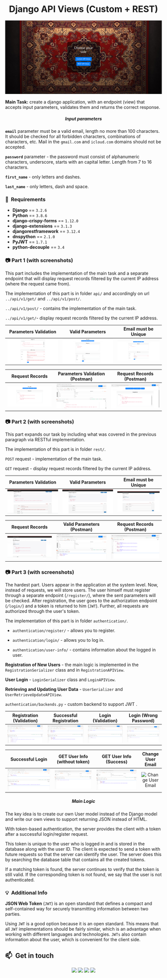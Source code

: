 <h1 align="center">Django API Views (Custom + REST)</h1>

<p align="center">
  <img src="img/home.png" alt="Home Page" width="800">
</p>


**Main Task:** create a django application, with an endpoint (view) that accepts input parameters, validates them and returns the correct response.

<h5 align="center">Input parameters</h5>

**`email`** parameter must be a valid email, length no more than 100 characters. It should be checked for all forbidden characters, combinations of characters, etc. Mail in the `gmail.com` and `icloud.com` domains should not be accepted.

**`password`** parameter - the password must consist of alphanumeric characters, underscore, starts with an capital letter. Length from 7 to 16 characters.

**`first_name`** - only letters and dashes.

**`last_name`** - only letters, dash and space.


### 📝 &nbsp;Requirements

- **Django** == `3.2.6`
- **Python** == `3.8.6`
- **django-crispy-forms** == `1.12.0`
- **django-extensions** == `3.1.3`
- **djangorestframework** == `3.12.4`
- **dnspython** == `2.1.0`
- **PyJWT** == `1.7.1`
- **python-decouple** == `3.4`


### 📷 Part 1 (with screenshots)

This part includes the implementation of the main task and a separate endpoint that will display request records filtered by the current IP address (where the request came from).

The implementation of this part is in folder `api/` and accordingly on url `../api/v1/get/` and `../api/v1/post/`.

`../api/v1/post/` - contains the implementation of the main task.

`../api/v1/get/`-  display request records filtered by the current IP address.


Parameters Validation        |  Valid Parameters | Email must be Unique
:-------------------------:|:-------------------------:|:-------------------------:
<img src="img/custom_validation.png" title="Parameters Validation" width="100%"> |<img src="img/custom_valid_request.png" title="Valid Parameters" width="100%">|<img src="img/custom_email_unique.png" title="Unique Email" width="100%">


Request Records         |  Parameters Validation (Postman) | Request Records (Postman)
:-------------------------:|:-------------------------:|:-------------------------:
<img src="img/custom_requests_list.png" title="Request Records" width="100%"> |<img src="img/postman_custom_validation.png" title="Parameters Validation (Postman)" width="100%">|<img src="img/postman_custom_requests_list.png" title="Request Records (Postman)" width="100%">


### 📷 Part 2 (with screenshots)

This part expands our task by including what was covered in the previous paragraph via RESTful implementation.

The implementation of this part is in folder `rest/`.

`POST` request -  implementation of the main task.

`GET` request - display request records filtered by the current IP address.


Parameters Validation        |  Valid Parameters | Email must be Unique
:-------------------------:|:-------------------------:|:-------------------------:
<img src="img/rest_validation.png" title="Parameters Validation" width="100%"> |<img src="img/rest_valid_request.png" title="Valid Parameters" width="100%">|<img src="img/rest_email_unique.png" title="Unique Email" width="100%">


Request Records         |  Valid Parameters (Postman) | Request Records (Postman)
:-------------------------:|:-------------------------:|:-------------------------:
<img src="img/rest_requests_list.png" title="Request Records" width="100%"> |<img src="img/postman_rest_validation.png" title="Valid Parameters (Postman)" width="100%">|<img src="img/postman_rest_requests_list.png" title="Request Records (Postman)" width="100%">


### 📷 Part 3 (with screenshots)

The hardest part. Users appear in the application at the system level. Now, instead of requests, we will store users. The user himself must register through a separate endpoint (`/register/`), where the sent parameters will be checked. After registration, the user goes to the authorization endpoint (`/login/`) and a token is returned to him (`JWT`). Further, all requests are authorized through the user's token.

The implementation of this part is in folder `authentication/`.

- `authentication/register/` - allows you to register.

- `authentication/login/` - allows you to log in.

- `authentication/user-info/` - contains information about the logged in user.


**Registration of New Users** - the main logic is implemented in the `RegistrationSerializer` class and in `RegistrationAPIView`.

**User Login** - `LoginSerializer` class and `LoginAPIView`.

**Retrieving and Updating User Data** - `UserSerializer` and `UserRetrieveUpdateAPIView`.


`authentication/backends.py` - custom backend to support JWT .

Registration (Validation)        |  Successful Registration | Login (Validation)     |  Login (Wrong Password)
:-------------------------:|:-------------------------:|:-------------------------:|:-------------------------:
<img src="img/auth_register_validation.png" title="Registration (Validation)" width="100%"> |<img src="img/auth_register_success.png" title="Successful Registration" width="100%">|<img src="img/auth_login_validation.png" title="Login (Validation)" width="100%"> |<img src="img/auth_login_wrong_password.png" title="Login (Wrong Password)" width="100%">

Successful Login        |  GET User Info (without token) | GET User Info (Success)     |  Change User Email
:-------------------------:|:-------------------------:|:-------------------------:|:-------------------------:
<img src="img/auth_login_success.png" title="Successful Login " width="100%"> |<img src="img/auth_user_info_403.png" title="GET User Info (without token)" width="100%">|<img src="img/auth_user_info_success.png" title="GET User Info (Success)" width="100%"> |<img src="img/auth_user_info_patch.png" title="Change User Email" width="100%">



<h5 align="center">Main Logic</h5>

The key idea is to create our own User model instead of the Django model and write our own views to support returning JSON instead of HTML.

With token-based authentication, the server provides the client with a token after a successful login/register request.

This token is unique to the user who is logged in and is stored in the database along with the user ID. The client is expected to send a token with future requests so that the server can identify the user.
The server does this by searching the database table that contains all the created tokens.

If a matching token is found, the server continues to verify that the token is still valid. If the corresponding token is not found, we say that the user is not authenticated.

### 💡 &nbsp;Additional Info

**JSON Web Token** (`JWT`) is an open standard that defines a compact and self-contained way for securely transmitting information between two parties.

Using `JWT` is a good option because it is an open standard. This means that all `JWT` implementations should be fairly similar, which is an advantage when working with different languages and technologies. `JWTs` also contain information about the user, which is convenient for the client side.


## 📫 &nbsp;Get in touch

<p align="center">
<a href="https://www.linkedin.com/in/yevhenii-shendrikov-6795291b8/"><img src="https://img.shields.io/badge/-Jack%20Shendrikov-0077B5?style=flat&logo=Linkedin&logoColor=white"/></a>
<a href="mailto:jackshendrikov@gmail.com"><img src="https://img.shields.io/badge/-Jack%20Shendrikov-D14836?style=flat&logo=Gmail&logoColor=white"/></a>
<a href="https://www.facebook.com/jack.shendrikov"><img src="https://img.shields.io/badge/-Jack%20Shendrikov-1877F2?style=flat&logo=Facebook&logoColor=white"/></a>
<a href="https://t.me/jackshen"><img src="https://img.shields.io/badge/-@jackshen-0088cc?style=flat&logo=Telegram&logoColor=white"/></a>
</p>